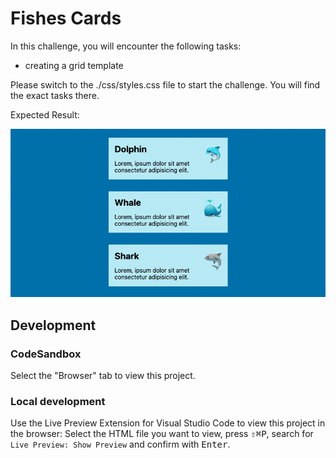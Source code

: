 # Fishes Cards

In this challenge, you will encounter the following tasks:

- creating a grid template

Please switch to the ./css/styles.css file to start the challenge. You will find the exact tasks there.

Expected Result:

![result](./assets/grid-challenge_fishes-cards.png)

## Development

### CodeSandbox

Select the "Browser" tab to view this project.

### Local development

Use the Live Preview Extension for Visual Studio Code to view this project in the browser: Select the HTML file you want to view, press <kbd>⇧</kbd><kbd>⌘</kbd><kbd>P</kbd>, search for `Live Preview: Show Preview` and confirm with <kbd>Enter</kbd>.
